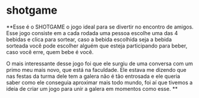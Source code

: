 # shotgame

**Esse é o SHOTGAME o jogo ideal para se divertir no encontro de amigos. Esse jogo consiste em a cada rodada uma pessoa escolhe uma das 4 bebidas e clica para sortear, caso a bebida escolhida seja a bebida sorteada você pode escolher alguém que esteja participando para beber, caso você erre, quem bebe é você.

O mais interessante desse jogo foi que ele surgiu de uma conversa com um primo meu mais novo, que está na faculdade. Ele estava me dizendo que nas festas da turma dele tem a galera não é tão entrosada e ele queria saber como ele conseguia aproximar mais todo mundo, foi aí que tivemos a ideia de criar um jogo para unir a galera em momentos como esse.
**
